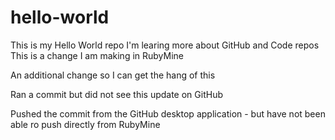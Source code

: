 # hello-world
This is my Hello World repo
I'm learing more about GitHub and Code repos
This is a change I am making in RubyMine

An additional change so I can get the hang of this 

Ran a commit but did not see this update on GitHub

Pushed the commit from the GitHub desktop application - but have not been able ro push directly from RubyMine